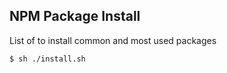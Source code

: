 ## NPM Package Install

List of to install common and most used packages


```
$ sh ./install.sh
```
